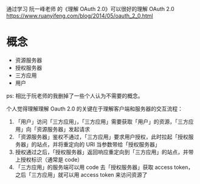 通过学习 阮一峰老师 的《理解 OAuth 2.0》可以很好的理解 OAuth 2.0 https://www.ruanyifeng.com/blog/2014/05/oauth_2_0.html

# 概念
* 资源服务器
* 授权服务器
* 三方应用
* 用户

ps: 相比于阮老师的我删掉了一些个人认为不需要的概念。

个人觉得理解理解 Oauth 2.0 的关键在于理解客户端和服务器的交互流程：
1. 「用户」访问「三方应用」，「三方应用」需要获取「用户」的资源，「三方应用」向「资源服务器」发起请求
2. 「资源服务器」鉴权不通过，「三方应用」要求用户授权，此时拉起「授权服务器」的站点，并将重定向的 URI 当参数带给「授权服务器」
3. 授权通过之后，「授权服务器」返回响应重定向到「三方应用」的站点，并带上授权标识（通常是 code）
4. 「三方应用」的服务端可以用 code 去「授权服务器」获取 access token，之后「三方应用」就可以用 access token 来访问资源了